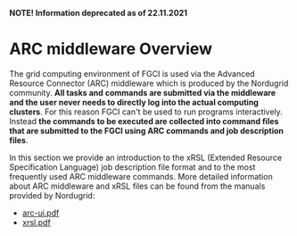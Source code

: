 
**NOTE! Information deprecated as of 22.11.2021**
# ARC middleware Overview

The grid computing environment of FGCI is used via the Advanced Resource
Connector (ARC) middleware which is produced by the Nordugrid community.
**All tasks and commands are submitted via the middleware and the user
never needs to directly log into the actual computing clusters**. For
this reason FGCI can't be used to run programs interactively. Instead
**the commands to be executed are collected into command files that are
submitted to the FGCI using ARC commands and job description files**.

In this section we provide an introduction to the xRSL (Extended
Resource Specification Language) job description file format and to the
most frequently used ARC middleware commands. More detailed information
about ARC middleware and xRSL files can be found from the manuals
provided by Nordugrid:

* [arc-ui.pdf](http://www.nordugrid.org/documents/arc-ui.pdf)
* [xrsl.pdf](http://www.nordugrid.org/documents/xrsl.pdf)
